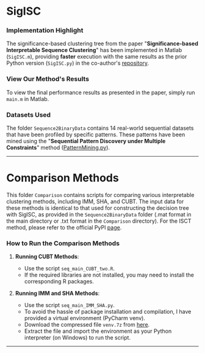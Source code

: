 # SigISC

### Implementation Highlight

The significance-based clustering tree from the paper "**Significance-based Interpretable Sequence Clustering**" has been implemented in Matlab (`SigISC.m`), providing **faster** execution with the same results as the prior Python version (`SigISC.py`) in the co-author's [repository](https://github.com/JinfengHe/SigISC).

### View Our Method's Results

To view the final performance results as presented in the paper, simply run `main.m` in Matlab.


### Datasets Used

The folder `Sequence2BinaryData` contains 14 real-world sequential datasets that have been profiled by specific patterns. These patterns have been mined using the "**Sequential Pattern Discovery under Multiple Constraints**" method ([PatternMining.py](https://github.com/JinfengHe/SigISC/blob/master/PatternMining.py)).

---

# Comparison Methods

This folder `Comparison` contains scripts for comparing various interpretable clustering methods, including IMM, SHA, and CUBT. The input data for these methods is identical to that used for constructing the decision tree with SigISC, as provided in the `Sequence2BinaryData` folder (.mat format in the main directory or .txt format in the `Comparison` directory). For the ISCT method, please refer to the official PyPI [page](https://pypi.org/project/ISCT/).

### How to Run the Comparison Methods

1. **Running CUBT Methods**: 
   - Use the script `seq_main_CUBT_two.R`.
   - If the required libraries are not installed, you may need to install the corresponding R packages.

2. **Running IMM and SHA Methods**: 
   - Use the script `seq_main_IMM_SHA.py`. 
   - To avoid the hassle of package installation and compilation, I have provided a virtual environment (PyCharm venv).
   - Download the compressed file `venv.7z` from [here](https://github.com/hulianyu/SigTree/tree/main/ComparedMethods).
   - Extract the file and import the environment as your Python interpreter (on Windows) to run the script.

---
